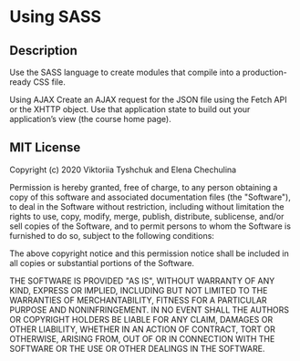 # Using SASS

## Description 
Use the SASS language to
create modules that compile into a production-ready CSS file.

Using AJAX
Create an AJAX request for the JSON file using the Fetch API or the XHTTP object. Use that
application state to build out your application’s view (the course home page).

## MIT License
Copyright (c) 2020 Viktoriia Tyshchuk and Elena Chechulina

Permission is hereby granted, free of charge, to any person obtaining a copy of this software and associated documentation files (the "Software"), to deal in the Software without restriction, including without limitation the rights to use, copy, modify, merge, publish, distribute, sublicense, and/or sell copies of the Software, and to permit persons to whom the Software is furnished to do so, subject to the following conditions:

The above copyright notice and this permission notice shall be included in all copies or substantial portions of the Software.

THE SOFTWARE IS PROVIDED "AS IS", WITHOUT WARRANTY OF ANY KIND, EXPRESS OR IMPLIED, INCLUDING BUT NOT LIMITED TO THE WARRANTIES OF MERCHANTABILITY, FITNESS FOR A PARTICULAR PURPOSE AND NONINFRINGEMENT. IN NO EVENT SHALL THE AUTHORS OR COPYRIGHT HOLDERS BE LIABLE FOR ANY CLAIM, DAMAGES OR OTHER LIABILITY, WHETHER IN AN ACTION OF CONTRACT, TORT OR OTHERWISE, ARISING FROM, OUT OF OR IN CONNECTION WITH THE SOFTWARE OR THE USE OR OTHER DEALINGS IN THE SOFTWARE.

